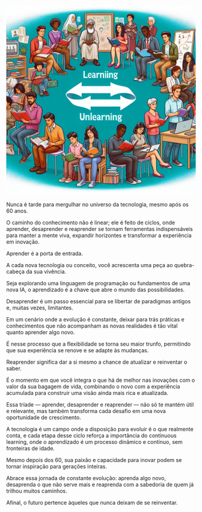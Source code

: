 ![](../img/1738362536612.png)
  
Nunca é tarde para mergulhar no universo da tecnologia, mesmo após os 60 anos.  
  
O caminho do conhecimento não é linear; ele é feito de ciclos, onde aprender, desaprender e reaprender se tornam ferramentas indispensáveis para manter a mente viva, expandir horizontes e transformar a experiência em inovação.  
  
Aprender é a porta de entrada.  
  
A cada nova tecnologia ou conceito, você acrescenta uma peça ao quebra-cabeça da sua vivência.  
  
Seja explorando uma linguagem de programação ou fundamentos de uma nova IA, o aprendizado é a chave que abre o mundo das possibilidades.  
  
Desaprender é um passo essencial para se libertar de paradigmas antigos e, muitas vezes, limitantes.  
  
Em um cenário onde a evolução é constante, deixar para trás práticas e conhecimentos que não acompanham as novas realidades é tão vital quanto aprender algo novo.  
  
É nesse processo que a flexibilidade se torna seu maior trunfo, permitindo que sua experiência se renove e se adapte às mudanças.  
  
Reaprender significa dar a si mesmo a chance de atualizar e reinventar o saber.  
  
É o momento em que você integra o que há de melhor nas inovações com o valor da sua bagagem de vida, combinando o novo com a experiência acumulada para construir uma visão ainda mais rica e atualizada.  
  
Essa tríade — aprender, desaprender e reaprender — não só te mantém útil e relevante, mas também transforma cada desafio em uma nova oportunidade de crescimento.  
  
A tecnologia é um campo onde a disposição para evoluir é o que realmente conta, e cada etapa desse ciclo reforça a importância do continuous learning, onde o aprendizado é um processo dinâmico e contínuo, sem fronteiras de idade.  
  
Mesmo depois dos 60, sua paixão e capacidade para inovar podem se tornar inspiração para gerações inteiras.  
  
Abrace essa jornada de constante evolução: aprenda algo novo, desaprenda o que não serve mais e reaprenda com a sabedoria de quem já trilhou muitos caminhos.  
  
Afinal, o futuro pertence àqueles que nunca deixam de se reinventar.